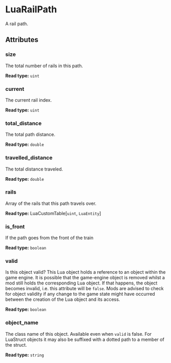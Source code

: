 # LuaRailPath

A rail path.

## Attributes

### size

The total number of rails in this path.

**Read type:** `uint`

### current

The current rail index.

**Read type:** `uint`

### total_distance

The total path distance.

**Read type:** `double`

### travelled_distance

The total distance traveled.

**Read type:** `double`

### rails

Array of the rails that this path travels over.

**Read type:** LuaCustomTable[`uint`, `LuaEntity`]

### is_front

If the path goes from the front of the train

**Read type:** `boolean`

### valid

Is this object valid? This Lua object holds a reference to an object within the game engine. It is possible that the game-engine object is removed whilst a mod still holds the corresponding Lua object. If that happens, the object becomes invalid, i.e. this attribute will be `false`. Mods are advised to check for object validity if any change to the game state might have occurred between the creation of the Lua object and its access.

**Read type:** `boolean`

### object_name

The class name of this object. Available even when `valid` is false. For LuaStruct objects it may also be suffixed with a dotted path to a member of the struct.

**Read type:** `string`

